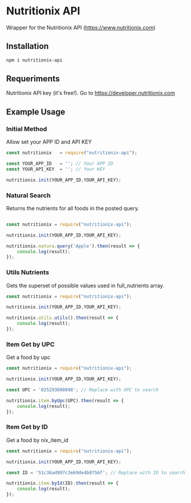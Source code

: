 # Nutritionix API
Wrapper for the Nutritionix API (https://www.nutritionix.com)

## Installation
```bash
npm i nutritionix-api
```

## Requeriments
Nutritionix API key (it's free!). Go to https://developer.nutritionix.com

## Example Usage

### Initial Method
Allow set your APP ID and API KEY

````js
const nutritionix   = require("nutritionix-api");

const YOUR_APP_ID   = ''; // Your APP ID
const YOUR_API_KEY  = ''; // Your KEY

nutritionix.init(YOUR_APP_ID,YOUR_API_KEY);
````


### Natural Search
Returns the nutrients for all foods in the posted query.


````js

const nutritionix = require("nutritionix-api");

nutritionix.init(YOUR_APP_ID,YOUR_API_KEY);

nutritionix.natura.query('Apple').then(result => {
    console.log(result);
});
````

### Utils Nutrients
Gets the superset of possible values used in full_nutrients array.



````js
const nutritionix = require("nutritionix-api");

nutritionix.init(YOUR_APP_ID,YOUR_API_KEY);

nutritionix.utils.utils().then(result => {
    console.log(result);
});
````

### Item Get by UPC
Get a food by upc


````js
const nutritionix = require("nutritionix-api");

nutritionix.init(YOUR_APP_ID,YOUR_API_KEY);

const UPC = '025293600898'; // Replace with UPC to search

nutritionix.item.byUpc(UPC).then(result => {
    console.log(result);
});
````
### Item Get by ID
Get a food by nix_item_id


````js
const nutritionix = require("nutritionix-api");

nutritionix.init(YOUR_APP_ID,YOUR_API_KEY);

const ID = '51c36ad997c3e69de4b0756f'; // Replace with ID to search

nutritionix.item.byId(ID).then(result => {
    console.log(result);
});
````

